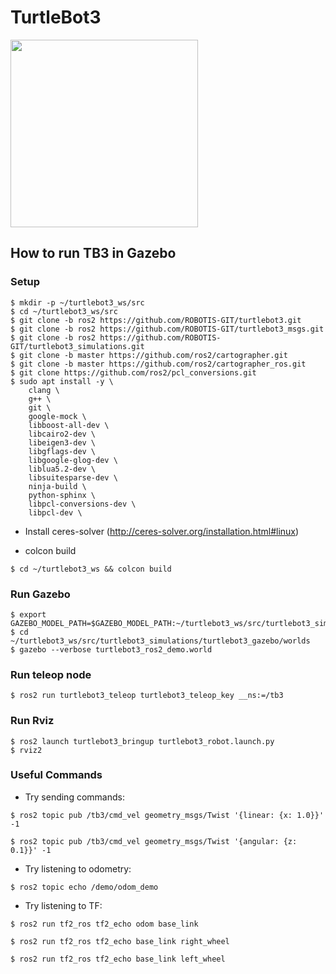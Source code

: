 # TurtleBot3
<img src="https://github.com/ROBOTIS-GIT/emanual/blob/master/assets/images/platform/turtlebot3/logo_turtlebot3.png" width="300">

## How to run TB3 in Gazebo

### Setup

```
$ mkdir -p ~/turtlebot3_ws/src
$ cd ~/turtlebot3_ws/src
$ git clone -b ros2 https://github.com/ROBOTIS-GIT/turtlebot3.git
$ git clone -b ros2 https://github.com/ROBOTIS-GIT/turtlebot3_msgs.git
$ git clone -b ros2 https://github.com/ROBOTIS-GIT/turtlebot3_simulations.git
$ git clone -b master https://github.com/ros2/cartographer.git
$ git clone -b master https://github.com/ros2/cartographer_ros.git
$ git clone https://github.com/ros2/pcl_conversions.git
$ sudo apt install -y \
    clang \
    g++ \
    git \
    google-mock \
    libboost-all-dev \
    libcairo2-dev \
    libeigen3-dev \
    libgflags-dev \
    libgoogle-glog-dev \
    liblua5.2-dev \
    libsuitesparse-dev \
    ninja-build \
    python-sphinx \
    libpcl-conversions-dev \
    libpcl-dev \
```

- Install ceres-solver (http://ceres-solver.org/installation.html#linux)


- colcon build

```
$ cd ~/turtlebot3_ws && colcon build
```

### Run Gazebo

```
$ export GAZEBO_MODEL_PATH=$GAZEBO_MODEL_PATH:~/turtlebot3_ws/src/turtlebot3_simulations/turtlebot3_gazebo/models
$ cd ~/turtlebot3_ws/src/turtlebot3_simulations/turtlebot3_gazebo/worlds
$ gazebo --verbose turtlebot3_ros2_demo.world
``` 

### Run teleop node

```
$ ros2 run turtlebot3_teleop turtlebot3_teleop_key __ns:=/tb3
```

### Run Rviz

```
$ ros2 launch turtlebot3_bringup turtlebot3_robot.launch.py
$ rviz2
```

### Useful Commands

- Try sending commands:

```
$ ros2 topic pub /tb3/cmd_vel geometry_msgs/Twist '{linear: {x: 1.0}}' -1

$ ros2 topic pub /tb3/cmd_vel geometry_msgs/Twist '{angular: {z: 0.1}}' -1
```

- Try listening to odometry:

```
$ ros2 topic echo /demo/odom_demo
```

- Try listening to TF:

```
$ ros2 run tf2_ros tf2_echo odom base_link

$ ros2 run tf2_ros tf2_echo base_link right_wheel

$ ros2 run tf2_ros tf2_echo base_link left_wheel
```